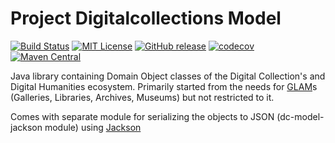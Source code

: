 # Project Digitalcollections Model

[![Build Status](https://travis-ci.org/dbmdz/digitalcollections-model.svg?branch=master)](https://travis-ci.org/dbmdz/digitalcollections-model)
[![MIT License](https://img.shields.io/badge/license-MIT-blue.svg)](LICENSE)
[![GitHub release](https://img.shields.io/github/release/dbmdz/digitalcollections-model.svg?maxAge=2592000)](https://github.com/dbmdz/digitalcollections-model/releases)
[![codecov](https://codecov.io/gh/dbmdz/digitalcollections-model/branch/master/graph/badge.svg)](https://codecov.io/gh/dbmdz/digitalcollections-model)
[![Maven Central](https://img.shields.io/maven-central/v/de.digitalcollections/digitalcollections-model.svg?maxAge=2592000)](https://search.maven.org/search?q=a:digitalcollections-model)

Java library containing Domain Object classes of the Digital Collection's and Digital Humanities ecosystem.
Primarily started from the needs for [GLAM](https://en.wikipedia.org/wiki/GLAM_%28industry_sector%29)s (Galleries, Libraries, Archives, Museums) but not restricted to it.

Comes with separate module for serializing the objects to JSON (dc-model-jackson module) using [Jackson](https://github.com/FasterXML/jackson)
